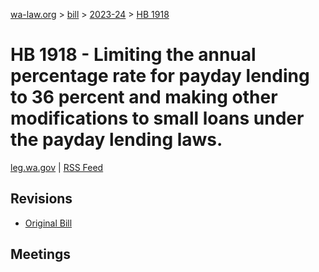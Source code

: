 [wa-law.org](/) > [bill](/bill/) > [2023-24](/bill/2023-24/) > [HB 1918](/bill/2023-24/hb/1918/)

# HB 1918 - Limiting the annual percentage rate for payday lending to 36 percent and making other modifications to small loans under the payday lending laws.
[leg.wa.gov](https://app.leg.wa.gov/billsummary?BillNumber=1918&Year=2023&Initiative=false) | [RSS Feed](./rss.xml)

## Revisions
* [Original Bill](1/)

## Meetings
